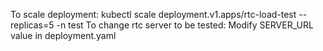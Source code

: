 To scale deployment:
kubectl scale deployment.v1.apps/rtc-load-test --replicas=5 -n test
To change rtc server to be tested:
Modify SERVER_URL value in deployment.yaml
